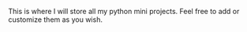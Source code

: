 This is where I will store all my python mini projects. Feel free to add or customize them as you wish.
